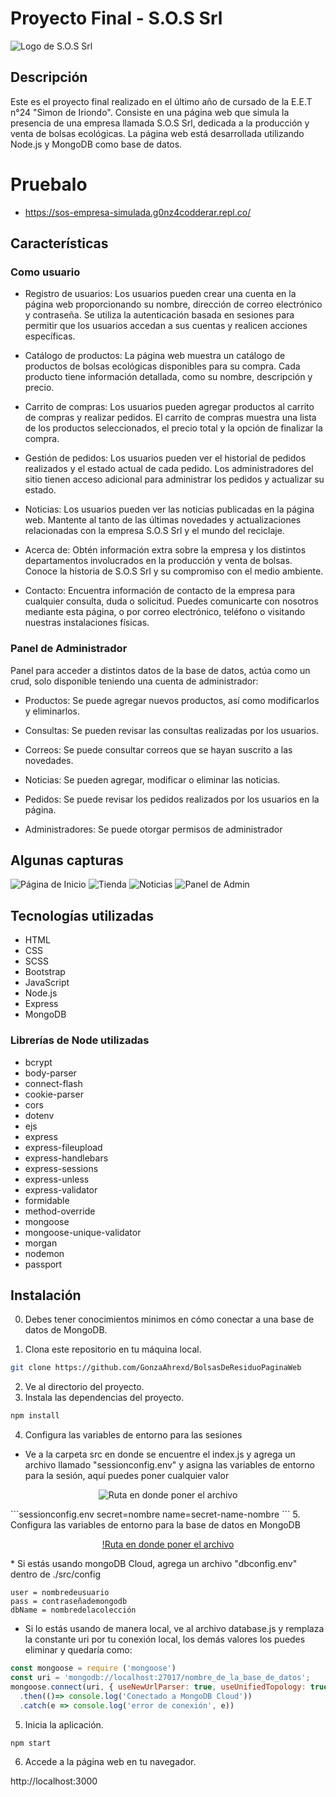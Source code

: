 # Proyecto Final - S.O.S Srl

![Logo de S.O.S Srl](https://cdn.discordapp.com/attachments/740761148642689055/1109280281036337172/logo.png)

## Descripción

Este es el proyecto final realizado en el último año de cursado de la E.E.T n°24  "Simon de Iriondo". Consiste en una página web que simula la presencia de una empresa llamada S.O.S Srl, dedicada a la producción y venta de bolsas ecológicas. La página web está desarrollada utilizando Node.js y MongoDB como base de datos.

# Pruebalo
* https://sos-empresa-simulada.g0nz4codderar.repl.co/

## Características
### Como usuario
- Registro de usuarios: Los usuarios pueden crear una cuenta en la página web proporcionando su nombre, dirección de correo electrónico y contraseña. Se utiliza la autenticación basada en sesiones para permitir que los usuarios accedan a sus cuentas y realicen acciones específicas.

- Catálogo de productos: La página web muestra un catálogo de productos de bolsas ecológicas disponibles para su compra. Cada producto tiene información detallada, como su nombre, descripción y precio.

- Carrito de compras: Los usuarios pueden agregar productos al carrito de compras y realizar pedidos. El carrito de compras muestra una lista de los productos seleccionados, el precio total y la opción de finalizar la compra.

- Gestión de pedidos: Los usuarios pueden ver el historial de pedidos realizados y el estado actual de cada pedido. Los administradores del sitio tienen acceso adicional para administrar los pedidos y actualizar su estado.

- Noticias: Los usuarios pueden ver las noticias publicadas en la página web. Mantente al tanto de las últimas novedades y actualizaciones relacionadas con la empresa S.O.S Srl y el mundo del reciclaje.

- Acerca de: Obtén información extra sobre la empresa y los distintos departamentos involucrados en la producción y venta de bolsas. Conoce la historia de S.O.S Srl y su compromiso con el medio ambiente.

- Contacto: Encuentra información de contacto de la empresa para cualquier consulta, duda o solicitud. Puedes comunicarte con nosotros mediante esta página, o por correo electrónico, teléfono o visitando nuestras instalaciones físicas.

### Panel de Administrador

Panel para acceder a distintos datos de la base de datos, actúa como un crud, solo disponible teniendo una cuenta de administrador:

- Productos:  Se puede agregar nuevos productos, así como modificarlos y eliminarlos.

- Consultas: Se pueden revisar las consultas realizadas por los usuarios.

- Correos: Se puede consultar correos que se hayan suscrito a las novedades.

- Noticias: Se pueden agregar, modificar o eliminar las noticias.

- Pedidos: Se puede revisar los pedidos realizados  por los usuarios en la página.

- Administradores: Se puede otorgar permisos de administrador

## Algunas capturas
<div>

![Página de Inicio](https://cdn.discordapp.com/attachments/740761148642689055/1109274225472180254/image.png)
![Tienda](https://cdn.discordapp.com/attachments/740761148642689055/1109275062906920970/image.png)
![Noticias](https://cdn.discordapp.com/attachments/740761148642689055/1109275721379106926/image.png)
![Panel de Admin](https://cdn.discordapp.com/attachments/740761148642689055/1109276573401612350/image.png)

</div>

## Tecnologías utilizadas

- HTML
- CSS
- SCSS
- Bootstrap
- JavaScript
- Node.js
- Express
- MongoDB

### Librerías de Node utilizadas

- bcrypt
- body-parser
- connect-flash
- cookie-parser
- cors
- dotenv
- ejs
- express
- express-fileupload
- express-handlebars
- express-sessions
- express-unless
- express-validator
- formidable
- method-override
- mongoose
- mongoose-unique-validator
- morgan
- nodemon
- passport


## Instalación

0. Debes tener conocimientos minimos en cómo conectar a una base de datos de MongoDB.

1. Clona este repositorio en tu máquina local.

```bash
git clone https://github.com/GonzaAhrexd/BolsasDeResiduoPaginaWeb
```
2. Ve al directorio del proyecto.
3. Instala las dependencias del proyecto.

```bash
npm install

```

4. Configura las variables de entorno para las sesiones
- Ve a la carpeta src en donde se encuentre el index.js y agrega un archivo llamado "sessionconfig.env" y asigna las variables de entorno para la sesión, aquí puedes poner cualquier valor
<div align="center">

![Ruta en donde poner el archivo](https://cdn.discordapp.com/attachments/740761148642689055/1109283176737673226/image.png)

</div>
```sessionconfig.env
secret=nombre
name=secret-name-nombre
```
5. Configura las variables de entorno para la base de datos en MongoDB
<div align="center">

[!Ruta en donde poner el  archivo](https://cdn.discordapp.com/attachments/740761148642689055/1109282521579008100/image.png)

</div>
* Si estás usando mongoDB Cloud, agrega un archivo "dbconfig.env" dentro de  ./src/config

```dbconfig.env
user = nombredeusuario
pass = contraseñademongodb
dbName = nombredelacolección

```

* Si lo estás usando de manera local, ve al archivo database.js y remplaza la constante uri por tu conexión local, los  demás valores los puedes eliminar y quedaría como: 

```javascript
const mongoose = require ('mongoose')
const uri = 'mongodb://localhost:27017/nombre_de_la_base_de_datos';
mongoose.connect(uri, { useNewUrlParser: true, useUnifiedTopology: true })
  .then(()=> console.log('Conectado a MongoDB Cloud')) 
  .catch(e => console.log('error de conexión', e))
```

5. Inicia la aplicación.

```bash
npm start
```
6. Accede a la página web en tu navegador.

http://localhost:3000

